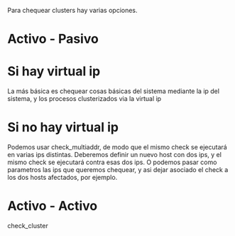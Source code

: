 Para chequear clusters hay varias opciones.

# Activo - Pasivo #
# Si hay virtual ip
La más básica es chequear cosas básicas del sistema mediante la ip del sistema, y los procesos clusterizados via la virtual ip

# Si no hay virtual ip
Podemos usar check_multiaddr, de modo que el mismo check se ejecutará en varias ips distintas.
Deberemos definir un nuevo host con dos ips, y el mismo check se ejecutará contra esas dos ips.
O podemos pasar como parametros las ips que queremos chequear, y asi dejar asociado el check a los dos hosts afectados, por ejemplo.

# Activo - Activo #
check_cluster

